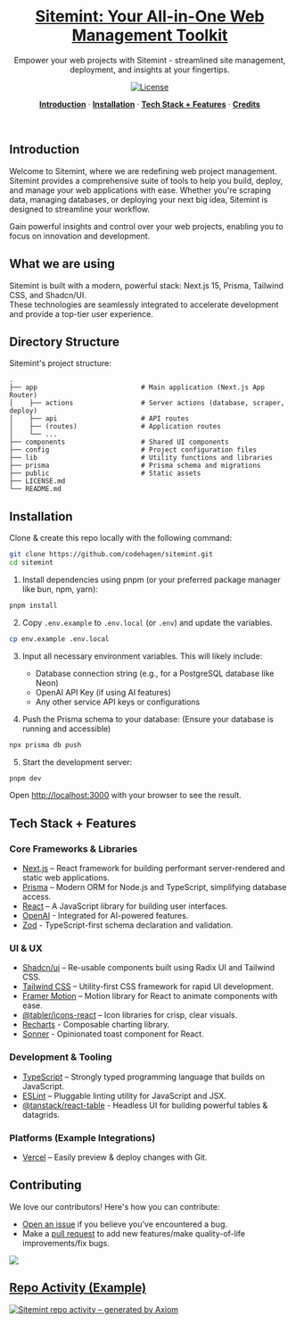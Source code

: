 <a href="#">
  <h1 align="center">Sitemint: Your All-in-One Web Management Toolkit</h1>
</a>

<!-- Add a relevant image/mockup for Sitemint here if available -->
<!-- <img width="1440" alt="dashboard_mockup" src="placeholder_image_url.jpg"> -->

<p align="center">
  Empower your web projects with Sitemint - streamlined site management, deployment, and insights at your fingertips.
</p>

<p align="center">
  <!-- Add relevant badges, e.g., Twitter, build status -->
  <a href="LICENSE.md">
    <img src="https://img.shields.io/github/license/codehagen/sitemint?label=license&logo=github&color=f80&logoColor=fff" alt="License" />
  </a>
</p>

<p align="center">
  <a href="#introduction"><strong>Introduction</strong></a> ·
  <a href="#installation"><strong>Installation</strong></a> ·
  <a href="#tech-stack--features"><strong>Tech Stack + Features</strong></a> ·
  <a href="#contributing"><strong>Credits</strong></a>
</p>
<br/>

## Introduction

Welcome to Sitemint, where we are redefining web project management. Sitemint provides a comprehensive suite of tools to help you build, deploy, and manage your web applications with ease. Whether you're scraping data, managing databases, or deploying your next big idea, Sitemint is designed to streamline your workflow.

Gain powerful insights and control over your web projects, enabling you to focus on innovation and development.

## What we are using

Sitemint is built with a modern, powerful stack: Next.js 15, Prisma, Tailwind CSS, and Shadcn/UI.
<br/>
These technologies are seamlessly integrated to accelerate development and provide a top-tier user experience.

## Directory Structure

Sitemint's project structure:

    .
    ├── app                          # Main application (Next.js App Router)
    │    ├── actions                 # Server actions (database, scraper, deploy)
    │    ├── api                     # API routes
    │    ├── (routes)                # Application routes
    │    └── ...
    ├── components                   # Shared UI components
    ├── config                       # Project configuration files
    ├── lib                          # Utility functions and libraries
    ├── prisma                       # Prisma schema and migrations
    ├── public                       # Static assets
    ├── LICENSE.md
    └── README.md

## Installation

Clone & create this repo locally with the following command:

```bash
git clone https://github.com/codehagen/sitemint.git
cd sitemint
```

1. Install dependencies using pnpm (or your preferred package manager like bun, npm, yarn):

```bash
pnpm install
```

2. Copy `.env.example` to `.env.local` (or `.env`) and update the variables.

```bash
cp env.example .env.local
```

3. Input all necessary environment variables. This will likely include:
   - Database connection string (e.g., for a PostgreSQL database like Neon)
   - OpenAI API Key (if using AI features)
   - Any other service API keys or configurations

4. Push the Prisma schema to your database:
   (Ensure your database is running and accessible)
```bash
npx prisma db push  
```

5. Start the development server:
```bash
pnpm dev
```
Open [http://localhost:3000](http://localhost:3000) with your browser to see the result.

## Tech Stack + Features

### Core Frameworks & Libraries

- [Next.js](https://nextjs.org/) – React framework for building performant server-rendered and static web applications.
- [Prisma](https://www.prisma.io/) – Modern ORM for Node.js and TypeScript, simplifying database access.
- [React](https://react.dev/) – A JavaScript library for building user interfaces.
- [OpenAI](https://openai.com/) - Integrated for AI-powered features.
- [Zod](https://zod.dev/) - TypeScript-first schema declaration and validation.

### UI & UX

- [Shadcn/ui](https://ui.shadcn.com/) – Re-usable components built using Radix UI and Tailwind CSS.
- [Tailwind CSS](https://tailwindcss.com/) – Utility-first CSS framework for rapid UI development.
- [Framer Motion](https://framer.com/motion) – Motion library for React to animate components with ease.
- [@tabler/icons-react](https://tabler-icons.io/) – Icon libraries for crisp, clear visuals.
- [Recharts](https://recharts.org/) - Composable charting library.
- [Sonner](https://sonner.emilkowal.ski/) - Opinionated toast component for React.

### Development & Tooling

- [TypeScript](https://www.typescriptlang.org/) – Strongly typed programming language that builds on JavaScript.
- [ESLint](https://eslint.org/) – Pluggable linting utility for JavaScript and JSX.
- [@tanstack/react-table](https://tanstack.com/table/v8) - Headless UI for building powerful tables & datagrids.

### Platforms (Example Integrations)

- [Vercel](https://vercel.com/) – Easily preview & deploy changes with Git.


## Contributing

We love our contributors! Here's how you can contribute:

- [Open an issue](https://github.com/codehagen/sitemint/issues) if you believe you've encountered a bug.
- Make a [pull request](https://github.com/codehagen/sitemint/pulls) to add new features/make quality-of-life improvements/fix bugs.


<a href="https://github.com/codehagen/sitemint/graphs/contributors">
  <img src="https://contrib.rocks/image?repo=codehagen/sitemint" />

## Repo Activity (Example)

![Sitemint repo activity – generated by Axiom](https://repobeats.axiom.co/api/embed/c76db17605a0f0164a2e743c89f22e05b702cb7d.svg "Repobeats analytics image")
